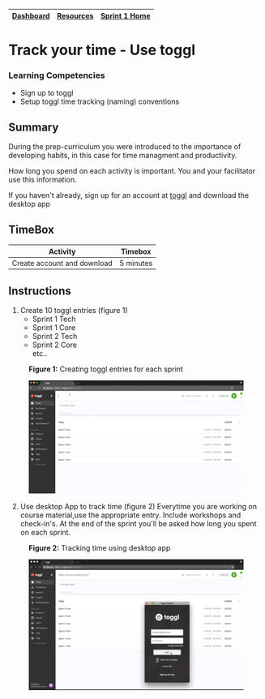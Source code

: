 [Dashboard](../README.md) | [Resources ](README.md) | [Sprint 1 Home](/sprint-1/README.md) |
------------|----------|-----------|

# Track your time - Use toggl 

### Learning Competencies
- Sign up to toggl 
- Setup toggl time tracking (naming) conventions

## Summary
During the prep-curriculum you were introduced to the importance of developing habits, in this case for time managment and productivity. 

How long you spend on each activity is important. You and your facilitator use this information.  

If you haven't already, sign up for an account at [toggl](https://github.com/dev-academy-programme/student-prep/pull/3) and download the desktop app

## TimeBox

Activity | Timebox |
------------|----------|
Create account and download | 5 minutes

## Instructions 
1. Create 10 toggl entries (figure 1) 
    - Sprint 1 Tech 
    - Sprint 1 Core 
    - Sprint 2 Tech 
    - Sprint 2 Core   
    etc.. 


<figure>
  <figcaption>
    <p><strong>Figure 1:</strong> Creating toggl entries for each sprint </p>
  </figcaption>
  <img src="../images/toggl.gif" alt="creating toggl entries"><br>
</figure>


2. Use desktop App to track time (figure 2)
Everytime you are working on course material,use the appropriate entry. Include workshops and check-in's. At the end of the sprint you'll be asked how long you spent on each sprint. 


<figure>
  <figcaption>
    <p><strong>Figure 2:</strong> Tracking time using desktop app </p>
  </figcaption>
  <img src="../images/toggl-desktop-app.gif" alt="desktop toggl app demo"><br>
</figure>

